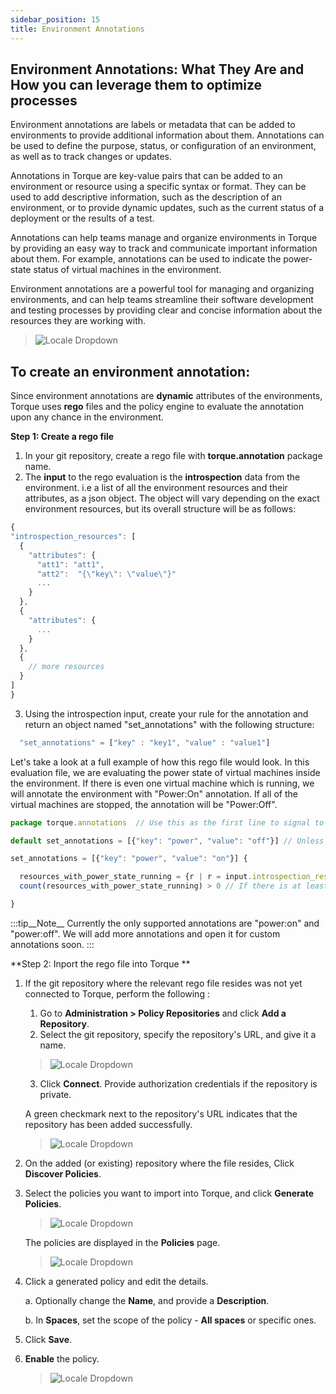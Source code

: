 ```yaml
---
sidebar_position: 15
title: Environment Annotations
---
```


## __Environment Annotations: What They Are and How you can leverage them to optimize processes__

Environment annotations are labels or metadata that can be added to environments to provide additional information about them. Annotations can be used to define the purpose, status, or configuration of an environment, as well as to track changes or updates.

Annotations in Torque are key-value pairs that can be added to an environment or resource using a specific syntax or format. They can be used to add descriptive information, such as the description of an environment, or to provide dynamic updates, such as the current status of a deployment or the results of a test.

Annotations can help teams manage and organize environments in Torque by providing an easy way to track and communicate important information about them. For example, annotations can be used to indicate the power-state status of virtual machines in the environment. 

Environment annotations are a powerful tool for managing and organizing environments, and can help teams streamline their software development and testing processes by providing clear and concise information about the resources they are working with.

> ![Locale Dropdown](/img/annotations.png)

## __To create an environment annotation:__

Since environment annotations are __dynamic__ attributes of the environments, Torque uses __rego__ files and the policy engine to evaluate the annotation upon any chance in the environment. 

**Step 1: Create a rego file**

1. In your git repository, create a rego file with __torque.annotation__ package name.
2. The __input__ to the rego evaluation is the __introspection__ data from the environment. i.e a list of all the environment resources and their attributes, as a json object. The object will vary depending on the exact environment resources, but its overall structure will be as follows:
  ```jsx title=introspection.json
  {
  "introspection_resources": [
    {
      "attributes": {
        "att1": "att1",
        "att2":  "{\"key\": \"value\"}"
        ...
      }
    },
    {
      "attributes": {
        ...
      }
    },
    {
      // more resources
    }
  ]
  }
  ```
3. Using the introspection input, create your rule for the annotation and return an object named "set_annotations" with the following structure:
  ```jsx
    "set_annotations" = ["key" : "key1", "value" : "value1"]
  ```

Let's take a look at a full example of how this rego file would look. In this evaluation file, we are evaluating the power state of virtual machines inside the environment. If there is even one virtual machine which is running, we will annotate the environment with "Power:On" annotation. If all of the virtual machines are stopped, the annotation will be "Power:Off".

```jsx title=power_state.rego
package torque.annotations  // Use this as the first line to signal to Torque this file is for evaluating environment annotations.

default set_annotations = [{"key": "power", "value": "off"}] // Unless we will find at least one running VM, we will return this default annotation of "Power:Off". 

set_annotations = [{"key": "power", "value": "on"}] { 

  resources_with_power_state_running = {r | r = input.introspection_resources[_]; r.attributes.power_state == "running"} // In this case, every virtual machine has an attribute named "power_state" which can be either "running" or "stopped". We are iterating all power_state attribute values which equal to "running".
  count(resources_with_power_state_running) > 0 // If there is at least 1, we return "Power:On".

}
```
:::tip__Note__
Currently the only supported annotations are "power:on" and "power:off". We will add more annotations and open it for custom annotations soon.
:::

**Step 2: Inport the rego file into Torque **

1. If the git repository where the relevant rego file resides was not yet connected to Torque, perform the following :
   1. Go to __Administration > Policy Repositories__ and click __Add a Repository__.
   2. Select the git repository, specify the repository's URL, and give it a name.
   > ![Locale Dropdown](/img/repository-information.png)
   3. Click __Connect__. Provide authorization credentials if the repository is private.

    A green checkmark next to the repository's URL indicates that the repository has been added successfully.
      > ![Locale Dropdown](/img/repository-connection.png)
2. On the added (or existing) repository where the file resides, Click __Discover Policies__.
3. Select the policies you want to import into Torque, and click __Generate Policies__.
   > ![Locale Dropdown](/img/policy-import.png)

    The policies are displayed in the __Policies__ page.
   > ![Locale Dropdown](/img/new-custom-policies.png)    
4. Click a generated policy and edit the details.

   a. Optionally change the __Name__, and provide a __Description__.

   b. In __Spaces__, set the scope of the policy - __All spaces__ or specific ones.
   
5. Click __Save__.
6. __Enable__ the policy.
   > ![Locale Dropdown](/img/enable-custom-policy.png)    